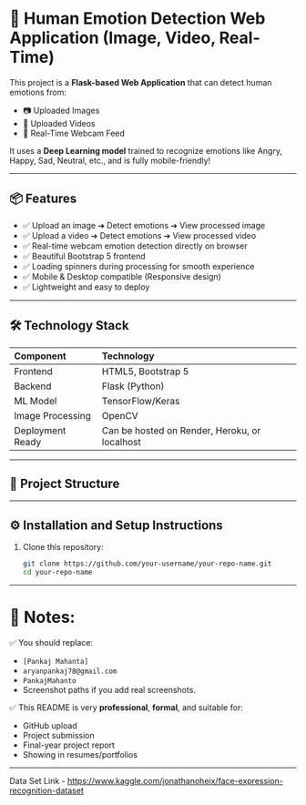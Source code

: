 
# 🎯 Human Emotion Detection Web Application (Image, Video, Real-Time)

This project is a **Flask-based Web Application** that can detect human emotions from:

- 📷 Uploaded Images
- 🎥 Uploaded Videos
- 🎥 Real-Time Webcam Feed

It uses a **Deep Learning model** trained to recognize emotions like Angry, Happy, Sad, Neutral, etc., and is fully mobile-friendly!

---

## 📦 Features

- ✅ Upload an image ➔ Detect emotions ➔ View processed image
- ✅ Upload a video ➔ Detect emotions ➔ View processed video
- ✅ Real-time webcam emotion detection directly on browser
- ✅ Beautiful Bootstrap 5 frontend
- ✅ Loading spinners during processing for smooth experience
- ✅ Mobile & Desktop compatible (Responsive design)
- ✅ Lightweight and easy to deploy

---

## 🛠️ Technology Stack

| Component | Technology |
|:---|:---|
| Frontend | HTML5, Bootstrap 5 |
| Backend | Flask (Python) |
| ML Model | TensorFlow/Keras |
| Image Processing | OpenCV |
| Deployment Ready | Can be hosted on Render, Heroku, or localhost |

---

## 📄 Project Structure



---

## ⚙️ Installation and Setup Instructions

1. Clone this repository:
   ```bash
   git clone https://github.com/your-username/your-repo-name.git
   cd your-repo-name

---

# 📢 Notes:

✅ You should replace:
- `[Pankaj Mahanta]`
- `aryanpankaj78@gmail.com`
- `PankajMahanto`
- Screenshot paths if you add real screenshots.

✅ This README is very **professional**, **formal**, and suitable for:
- GitHub upload
- Project submission
- Final-year project report
- Showing in resumes/portfolios

---

Data Set Link - https://www.kaggle.com/jonathanoheix/face-expression-recognition-dataset
